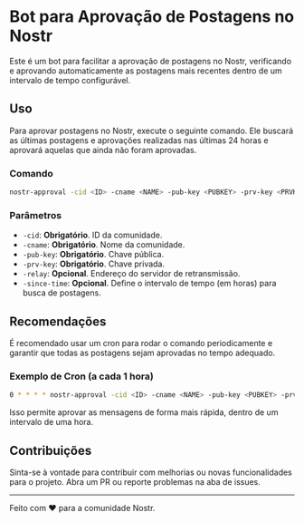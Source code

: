 # Bot para Aprovação de Postagens no Nostr

Este é um bot para facilitar a aprovação de postagens no Nostr, verificando e aprovando automaticamente as postagens mais recentes dentro de um intervalo de tempo configurável.

## Uso

Para aprovar postagens no Nostr, execute o seguinte comando. Ele buscará as últimas postagens e aprovações realizadas nas últimas 24 horas e aprovará aquelas que ainda não foram aprovadas.

### Comando

```bash
nostr-approval -cid <ID> -cname <NAME> -pub-key <PUBKEY> -prv-key <PRVKEY>
```

### Parâmetros

- `-cid`: **Obrigatório**. ID da comunidade.
- `-cname`: **Obrigatório**. Nome da comunidade.
- `-pub-key`: **Obrigatório**. Chave pública.
- `-prv-key`: **Obrigatório**. Chave privada.
- `-relay`: **Opcional**. Endereço do servidor de retransmissão.
- `-since-time`: **Opcional**. Define o intervalo de tempo (em horas) para busca de postagens.

## Recomendações

É recomendado usar um cron para rodar o comando periodicamente e garantir que todas as postagens sejam aprovadas no tempo adequado.

### Exemplo de Cron (a cada 1 hora)

```bash
0 * * * * nostr-approval -cid <ID> -cname <NAME> -pub-key <PUBKEY> -prv-key <PRVKEY> -since-time 1
```

Isso permite aprovar as mensagens de forma mais rápida, dentro de um intervalo de uma hora.

## Contribuições

Sinta-se à vontade para contribuir com melhorias ou novas funcionalidades para o projeto. Abra um PR ou reporte problemas na aba de issues.

---

Feito com ❤️ para a comunidade Nostr.